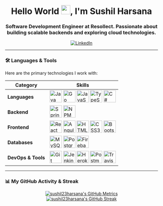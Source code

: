 <h1 align="center">
  Hello World <img src="https://raw.githubusercontent.com/MartinHeinz/MartinHeinz/master/wave.gif" width="30px">, I'm Sushil Harsana
</h1>

<h3 align="center">Software Development Engineer at Resollect. Passionate about building scalable backends and exploring cloud technologies.</h3>

<p align="center">
  <a href="https://www.linkedin.com/in/sushil-harsana-2b604b258/" target="_blank">
    <img src="https://img.shields.io/badge/LinkedIn-0077B5?style=for-the-badge&logo=linkedin&logoColor=white" alt="LinkedIn"/>
  </a>
  </p>

---

### 🛠️ Languages & Tools

Here are the primary technologies I work with:

| Category         | Skills                                                                                                                                                                                                                                                                                                       |
| ---------------- | ------------------------------------------------------------------------------------------------------------------------------------------------------------------------------------------------------------------------------------------------------------------------------------------------------------ |
| **Languages** | <img src="https://img.icons8.com/color/48/000000/java-coffee-cup-logo.png" alt="Java" height="40"/> <img src="https://www.vectorlogo.zone/logos/golang/golang-ar21.svg" alt="Go" height="40"/> <img src="https://img.icons8.com/color/48/000000/javascript.png" alt="JavaScript" height="40"/> <img src="https://img.icons8.com/color/48/000000/typescript.png" alt="TypeScript" height="40"/> <img src="https://img.icons8.com/color/48/000000/c-sharp-logo-2.png" alt="C#" height="40"/> |
| **Backend** | <img src="https://img.icons8.com/color/48/000000/spring-logo.png" alt="Spring Boot" height="40"/> <img src="https://img.icons8.com/color/48/000000/npm.png" alt="NPM" height="40"/>                                                                                                                               |
| **Frontend** | <img src="https://img.icons8.com/color/48/000000/react-native.png" alt="React" height="40"/> <img src="https://img.icons8.com/color/50/000000/angularjs.png" alt="Angular" height="40"/> <img src="https://img.icons8.com/color/48/000000/html-5.png" alt="HTML5" height="40"/> <img src="https://img.icons8.com/color/48/000000/css3.png" alt="CSS3" height="40"/> <img src="https://img.icons8.com/color/48/000000/bootstrap.png" alt="Bootstrap" height="40"/> |
| **Databases** | <img src="https://img.icons8.com/fluent/50/000000/mysql-logo.png" alt="MySQL" height="40"/> <img src="https://img.icons8.com/color/48/000000/postgreesql.png" alt="PostgreSQL" height="40"/> <img src="https://img.icons8.com/color/48/000000/firebase.png" alt="Firebase" height="40"/>                           |
| **DevOps & Tools**| <img src="https://img.icons8.com/color/48/000000/git.png" alt="Git" height="40"/> <img src="https://www.vectorlogo.zone/logos/jenkins/jenkins-icon.svg" alt="Jenkins" height="40"/> <img src="https://img.icons8.com/color/48/000000/heroku.png" alt="Heroku" height="40"/> <img src="https://www.vectorlogo.zone/logos/getpostman/getpostman-icon.svg" alt="Postman" height="40"/> <img src="https://img.icons8.com/color/48/000000/travis-ci.png" alt="Travis CI" height="40"/> |

---

### 📊 My GitHub Activity & Streak

<div align="center">
  <a href="https://github.com/sushil23harsana">
    <img src="https://metrics.lecoq.io/sushil23harsana?template=classic&theme=blueberry&hide_border=true&border_radius=10&langs_count=8&layout=compact" alt="sushil23harsana's GitHub Metrics" />
  </a>
  <br>
  <a href="https://github.com/sushil23harsana">
    <img src="https://github-readme-streak-stats.herokuapp.com/?user=sushil23harsana&theme=blueberry&hide_border=true&stroke=0000&background=0D1117" alt="sushil23harsana's GitHub Streak" />
  </a>
</div>
